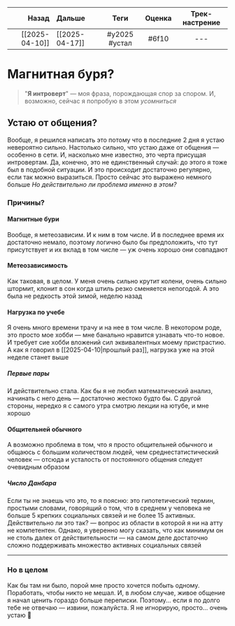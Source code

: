 |          Назад | Дальше         |     Теги      | Оценка | Трек-настрение |
| --------------:|:-------------- |:-------------:|:------:|:--------------:|
| [[2025-04-10]] | [[2025-04-17]] | #y2025 #устал | #6f10  |      ---       |

# Магнитная буря?
> "**Я интроверт**" — моя фраза, порождающая спор за спором. И, возможно, сейчас я попробую в этом *усомниться*


## Устаю от общения?
Вообще, я решился написать это потому что в последние 2 дня я устаю невероятно сильно. Настолько сильно, что устаю даже от общения — особенно в сети. И, насколько мне известно, это черта присущая интровертам. Да, конечно, это не единственный случай: до этого я тоже был в подобной ситуации. И это происходит достаточно регулярно, если так можно выразиться. Просто сейчас это выражено немного больше
*Но действительно ли проблема именно в этом?*

### Причины?

#### Магнитные бури
Вообще, я метеозависим. И к ним в том числе. И в последнее время их достаточно немало, поэтому логично было бы предположить, что тут присутствует и их вклад в том числе — уж очень хорошо они совпадают

#### Метеозависимость
Как таковая, в целом. У меня очень сильно крутит колени, очень сильно штормит, клонит в сон когда штиль резко сменяется непогодой. А это была не редкость этой зимой, неделю назад

#### Нагрузка по учебе
Я очень много времени трачу и на нее в том числе. В некотором роде, это просто мое хобби — мне банально нравится узнавать что-то новое. И требует сие хобби вложений сил эквивалентных моему пристрастию. А как я говорил в [[2025-04-10|прошлый раз]], нагрузка уже на этой неделе станет выше

##### Первые пары
И действительно стала. Как бы я не любил математический анализ, начинать с него день — достаточно жестоко будто бы. С другой стороны, нередко я с самого утра смотрю лекции на ютубе, и мне хорошо

#### Общительней обычного
А возможно проблема в том, что я просто общительней обычного и общаюсь с большим количеством людей, чем среднестатистический человек — отсюда и усталость от постоянного общения следует очевидным образом 

##### Число Данбара 
Если ты не знаешь что это, то я поясню: это гипотетический термин, простыми словами, говорящий о том, что в среднем у человека не больше 5 крепких социальных связей и не более 15 активных. Действительно ли это так? — вопрос из области в которой я ни на атту не компетентен. Однако, я уверенно могу сказать, что как минимум он не столь далек от действительности — на самом деле достаточно сложно поддерживать множество активных социальных связей

---
### Но в целом
Как бы там ни было, порой мне просто хочется побыть одному. Поработать, чтобы никто не мешал. И, в любом случае, живое общение я начал ценить гораздо больше переписки. Поэтому... если я по долго тебе не отвечаю — извини, пожалуйста. Я не игнорирую, просто... очень устаю 🥲